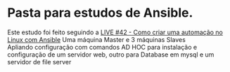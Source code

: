 # Pasta para estudos de Ansible.
Este estudo foi feito seguindo a [LIVE #42 - Como criar uma automação  no Linux com Ansible](https://www.youtube.com/watch?v=wdxq8OP0Z0U)
Uma máquina Master e 3 máquinas Slaves <br>
Apliando configuração com comandos AD HOC para instalação e configuração de um servidor web, outro para Database em mysql e um servidor de file server
